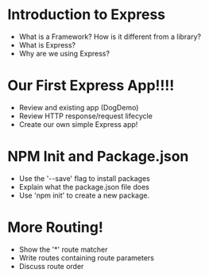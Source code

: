 # Introduction to Express

* What is a Framework? How is it different from a library?
* What is Express?
* Why are we using Express?

# Our First Express App!!!!

* Review and existing app (DogDemo)
* Review HTTP response/request lifecycle
* Create our own simple Express app!

# NPM Init and Package.json

* Use the '--save' flag to install packages
* Explain what the package.json file does
* Use 'npm init' to create a new package.

# More Routing! 

* Show the '*' route matcher
* Write routes containing route parameters
* Discuss route order